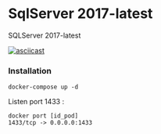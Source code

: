 SqlServer   2017-latest
============================


SQLServer 2017-latest 

[![asciicast](https://asciinema.org/a/gXO4pacX3m85koCQIsiTFIFIn.svg)](https://asciinema.org/a/gXO4pacX3m85koCQIsiTFIFIn)



### Installation

    docker-compose up -d 

Listen port 1433 : 

    docker port [id_pod]
    1433/tcp -> 0.0.0.0:1433


